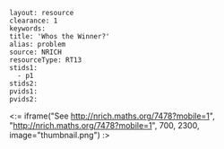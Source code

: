 ````
layout: resource
clearance: 1
keywords:
title: 'Whos the Winner?'
alias: problem
source: NRICH
resourceType: RT13
stids1: 
  - p1
stids2:
pvids1:
pvids2:

````

<:= iframe("See http://nrich.maths.org/7478?mobile=1", "http://nrich.maths.org/7478?mobile=1", 700, 2300, image="thumbnail.png") :>

